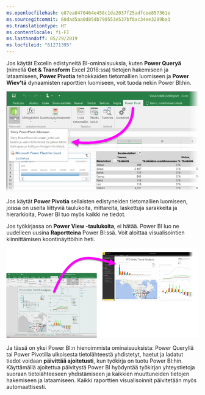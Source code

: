 ```yaml
---
ms.openlocfilehash: e87ea8470464e458c1da2037f25adfcee857361e
ms.sourcegitcommit: 60dad5aa0d85db790553e537bf8ac34ee3289ba3
ms.translationtype: HT
ms.contentlocale: fi-FI
ms.lasthandoff: 05/29/2019
ms.locfileid: "61271395"
---
```

Jos käytät Excelin edistyneitä BI-ominaisuuksia, kuten **Power Queryä** (nimellä **Get & Transform** Excel 2016:ssa) tietojen hakemiseen ja lataamiseen, **Power Pivotia** tehokkaiden tietomallien luomiseen ja **Power Wiev’tä** dynaamisten raporttien luomiseen, voit tuoda nekin Power BI:hin.

![](media/5-3-import-powerpivot-powerview/5-3_1.png)

Jos käytät **Power Pivotia** sellaisten edistyneiden tietomallien luomiseen, joissa on useita liittyviä taulukoita, mittareita, laskettuja sarakkeita ja hierarkioita, Power BI tuo myös kaikki ne tiedot.

Jos työkirjassa on **Power View -taulukoita**, ei hätää. Power BI luo ne uudelleen uusina **Raportteina** Power BI:ssä. Voit aloittaa visualisointien kiinnittämisen koontinäyttöihin heti.

![](media/5-3-import-powerpivot-powerview/5-3_2.png)

Ja tässä on yksi Power BI:n hienoimmista ominaisuuksista: Power Queryllä tai Power Pivotilla ulkoisesta tietolähteestä yhdistetyt, haetut ja ladatut tiedot voidaan **päivittää ajoitetusti**, kun työkirja on tuotu Power BI:hin. Käyttämällä ajoitettua päivitystä Power BI hyödyntää työkirjan yhteystietoja suoraan tietolähteeseen yhdistämiseen ja kaikkien muuttuneiden tietojen hakemiseen ja lataamiseen. Kaikki raporttien visualisoinnit päivitetään myös automaattisesti.

